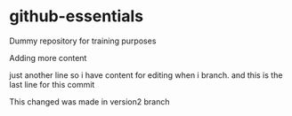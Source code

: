# github-essentials
Dummy repository for training purposes

Adding more content

just another line so i have content for editing when i branch.
and this is the last line for this commit

This changed was made in version2 branch
